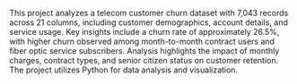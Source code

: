 This project analyzes a telecom customer churn dataset with 7,043 records across 21 columns, including customer demographics, account details, and service usage. Key insights include a churn rate of approximately 26.5%, with higher churn observed among month-to-month contract users and fiber optic service subscribers. Analysis highlights the impact of monthly charges, contract types, and senior citizen status on customer retention. The project utilizes Python for data analysis and visualization.
